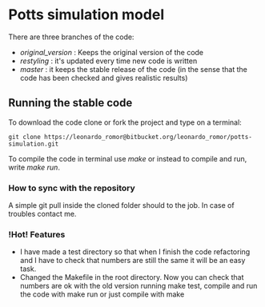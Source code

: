 # Potts simulation model

There are three branches of the code:
  * *original_version* : Keeps the original version of the code
  * *restyling* : it's updated every time new code is written
  * *master* : it keeps the stable release of the code (in the sense that the code has been checked and gives realistic results)

## Running the stable code

To download the code clone or fork the project and type on a terminal:

    git clone https://leonardo_romor@bitbucket.org/leonardo_romor/potts-simulation.git

To compile the code in terminal use *make* or instead to compile and run, write *make run*.

### How to sync with the repository

  A simple git pull inside the cloned folder should to the job. In case of troubles contact me.

### !Hot! Features

* I have made a test directory so that when I finish the code refactoring and I have to check that numbers are still the same it will be an easy task.
* Changed the Makefile in the root directory. Now you can check that numbers are ok with the old version running make test, compile and run the code with make run or just compile with make
